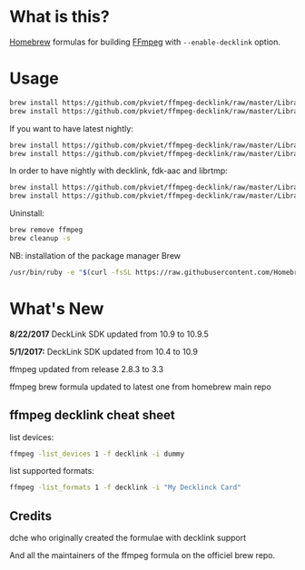 
# What is this?

[Homebrew](http://brew.sh) formulas for building [FFmpeg](https://www.ffmpeg.org) with `--enable-decklink` option.

# Usage

```bash
brew install https://github.com/pkviet/ffmpeg-decklink/raw/master/Library/Formula/decklink.rb
brew install https://github.com/pkviet/ffmpeg-decklink/raw/master/Library/Formula/ffmpeg.rb --with-decklink
```
If you want to have latest nightly:
```bash
brew install https://github.com/pkviet/ffmpeg-decklink/raw/master/Library/Formula/decklink.rb
brew install https://github.com/pkviet/ffmpeg-decklink/raw/master/Library/Formula/ffmpeg.rb --with-decklink --HEAD
```
In order to have nightly with decklink, fdk-aac and librtmp:
```bash
brew install https://github.com/pkviet/ffmpeg-decklink/raw/master/Library/Formula/decklink.rb
brew install https://github.com/pkviet/ffmpeg-decklink/raw/master/Library/Formula/ffmpeg.rb --with-decklink --with-rtmpdump --with-fdk-aac --HEAD
```
Uninstall:
```bash
brew remove ffmpeg
brew cleanup -s
```

NB: installation of the package manager Brew
```bash
/usr/bin/ruby -e "$(curl -fsSL https://raw.githubusercontent.com/Homebrew/install/master/install)"
```

# What's New
**8/22/2017**
DeckLink SDK updated from 10.9 to 10.9.5

**5/1/2017:**
DeckLink SDK updated from 10.4 to 10.9

ffmpeg updated from release 2.8.3 to 3.3

ffmpeg brew formula updated to latest one from homebrew main repo

## ffmpeg decklink cheat sheet

list devices:
```bash
ffmpeg -list_devices 1 -f decklink -i dummy
```
list supported formats:
```bash
ffmpeg -list_formats 1 -f decklink -i "My Decklinck Card"
```

## Credits
dche who originally created the formulae with decklink support

And all the maintainers of the ffmpeg formula on the officiel brew repo. 





